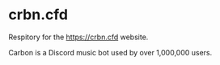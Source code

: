 # crbn.cfd

Respitory for the https://crbn.cfd website.

Carbon is a Discord music bot used by over 1,000,000 users.
